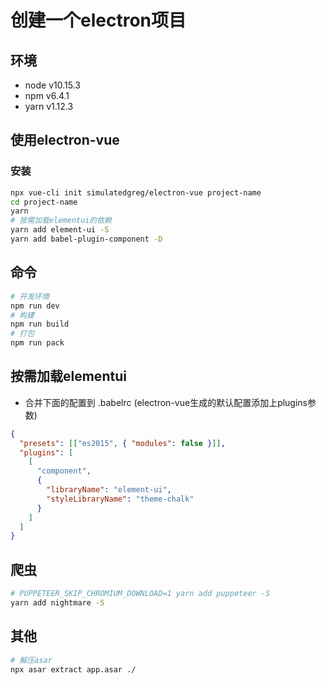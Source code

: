# 创建一个electron项目

## 环境
- node v10.15.3
- npm v6.4.1
- yarn v1.12.3

## 使用electron-vue

### 安装
``` bash
npx vue-cli init simulatedgreg/electron-vue project-name
cd project-name
yarn
# 按需加载elementui的依赖
yarn add element-ui -S
yarn add babel-plugin-component -D
```

## 命令
``` bash
# 开发环境
npm run dev
# 构建
npm run build
# 打包
npm run pack
```

## 按需加载elementui

- 合并下面的配置到 .babelrc (electron-vue生成的默认配置添加上plugins参数)
``` json
{
  "presets": [["es2015", { "modules": false }]],
  "plugins": [
    [
      "component",
      {
        "libraryName": "element-ui",
        "styleLibraryName": "theme-chalk"
      }
    ]
  ]
}
```

## 爬虫
``` bash
# PUPPETEER_SKIP_CHROMIUM_DOWNLOAD=1 yarn add puppeteer -S
yarn add nightmare -S
```

## 其他
``` bash
# 解压asar
npx asar extract app.asar ./
```
